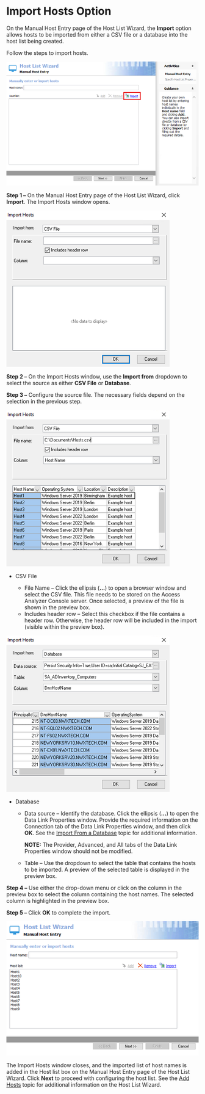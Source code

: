 # Import Hosts Option

On the Manual Host Entry page of the Host List Wizard, the __Import__ option allows hosts to be imported from either a CSV file or a database into the host list being created.

Follow the steps to import hosts.

![Import option on the Manual Host Entry page of the Host List Wizard](/static/img/product_docs/accessanalyzer/accessanalyzer/enterpriseauditor/admin/hostmanagement/actions/hostlistwizardimport.png)

__Step 1 –__ On the Manual Host Entry page of the Host List Wizard, click __Import__. The Import Hosts window opens.

![Import Hosts window](/static/img/product_docs/accessanalyzer/accessanalyzer/enterpriseauditor/admin/hostmanagement/actions/importhosts.png)

__Step 2 –__ On the Import Hosts window, use the __Import from__ dropdown to select the source as either __CSV File__ or __Database__.

__Step 3 –__ Configure the source file. The necessary fields depend on the selection in the previous step.

![Import Hosts window for importing from CSV File](/static/img/product_docs/accessanalyzer/accessanalyzer/enterpriseauditor/admin/hostmanagement/actions/importhostscsv.png)

- CSV File

  - File Name – Click the ellipsis (__…__) to open a browser window and select the CSV file. This file needs to be stored on the Access Analyzer Console server. Once selected, a preview of the file is shown in the preview box.
  - Includes header row – Select this checkbox if the file contains a header row. Otherwise, the header row will be included in the import (visible within the preview box).

![Import Hosts window for importing from Database](/static/img/product_docs/accessanalyzer/accessanalyzer/enterpriseauditor/admin/hostmanagement/actions/importhostsdatabase.png)

- Database

  - Data source – Identify the database. Click the ellipsis (__…__) to open the Data Link Properties window. Provide the required information on the Connection tab of the Data Link Properties window, and then click __OK__. See the [Import From a Database](/docs/product_docs/accessanalyzer/accessanalyzer/enterpriseauditor/admin/hostdiscovery/wizard/database.md) topic for additional information.

    __NOTE:__ The Provider, Advanced, and All tabs of the Data Link Properties window should not be modified.
  - Table – Use the dropdown to select the table that contains the hosts to be imported. A preview of the selected table is displayed in the preview box.

__Step 4 –__ Use either the drop-down menu or click on the column in the preview box to select the column containing the host names. The selected column is highlighted in the preview box.

__Step 5 –__ Click __OK__ to complete the import.

![Imported hosts added in the Host list box on the Manual Host Entry page of the Host List Wizard](/static/img/product_docs/accessanalyzer/accessanalyzer/enterpriseauditor/admin/hostmanagement/actions/importhostscomplete.png)

The Import Hosts window closes, and the imported list of host names is added in the Host list box on the Manual Host Entry page of the Host List Wizard. Click __Next__ to proceed with configuring the host list. See the [Add Hosts](/docs/product_docs/accessanalyzer/accessanalyzer/enterpriseauditor/admin/hostmanagement/actions/add.md) topic for additional information on the Host List Wizard.
